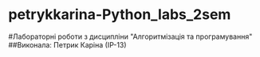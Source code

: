 # petrykkarina-Python_labs_2sem
#Лабораторні роботи з дисципліни "Алгоритмізація та програмування"
##Виконала: Петрик Каріна (ІР-13)
